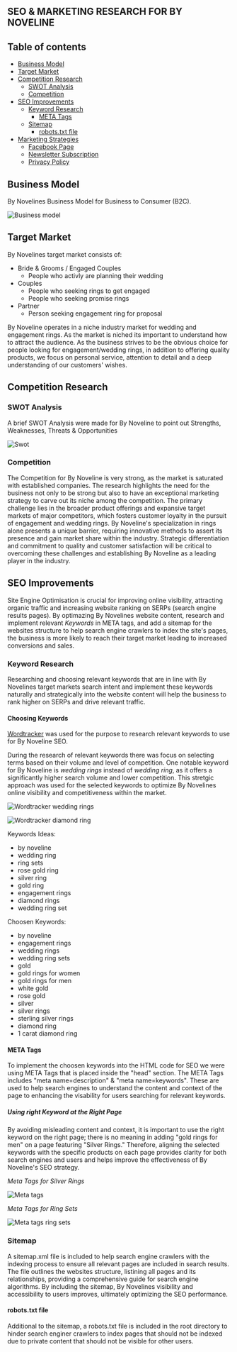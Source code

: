 ## SEO & MARKETING RESEARCH FOR BY NOVELINE

## Table of contents

- [Business Model](#business-model)
- [Target Market](#target-market)
- [Competition Research](#competition-research)
  - [SWOT Analysis](#swot-analysis)
  - [Competition](#competition)
- [SEO Improvements](#seo-improvements)
  - [Keyword Research](#keyword-research)
    - [META Tags](#meta-tags)
  - [Sitemap](#sitemap)
    - [robots.txt file](#robots.txt-file)
- [Marketing Strategies](#marketing-strategies)
  - [Facebook Page](#facebook-page)
  - [Newsletter Subscription](#newsletter-subscription)
  - [Privacy Policy](#privacy-policy)

## Business Model
By Novelines Business Model for Business to Consumer (B2C).

![Business model](docs/readme-img/bn-business-model.png)

## Target Market

By Novelines target market consists of:
* Bride & Grooms / Engaged Couples
  * People who activly are planning their wedding
* Couples
  * People who seeking rings to get engaged
  * People who seeking promise rings
* Partner
  * Person seeking engagement ring for proposal

By Noveline operates in a niche industry market for wedding and engagement rings. As the market is niched its important to understand how to attract the audience. As the business strives to be the obvious choice for people looking for engagement/wedding rings, in addition to offering quality products, we focus on personal service, attention to detail and a deep understanding of our customers' wishes.

## Competition Research

### SWOT Analysis
A brief SWOT Analysis were made for By Noveline to point out Strengths, Weaknesses, Threats & Opportunities

![Swot](docs/readme-img/bn-swot.png)

### Competition

The Competition for By Noveline is very strong, as the market is saturated with established companies. The research highlights the need for the business not only to be strong but also to have an exceptional marketing strategy to carve out its niche among the competition. The primary challenge lies in the broader product offerings and expansive target markets of major competitors, which fosters customer loyalty in the pursuit of engagement and wedding rings. By Noveline's specialization in rings alone presents a unique barrier, requiring innovative methods to assert its presence and gain market share within the industry. Strategic differentiation and commitment to quality and customer satisfaction will be critical to overcoming these challenges and establishing By Noveline as a leading player in the industry.

## SEO Improvements

Site Engine Optimisation is crucial for improving online visibility, attracting organic traffic and increasing website ranking on SERPs (search engine results pages). By optimazing By Novelines website content, research and implement relevant *Keywords* in META tags, and add a sitemap for the websites structure to help search engine crawlers to index the site's pages, the business is more likely to reach their target market leading to increased conversions and sales.

### Keyword Research
Researching and choosing relevant keywords that are in line with By Novelines target markets search intent and implement these keywords naturally and strategically into the website content will help the business to rank higher on SERPs and drive relevant traffic.

#### Choosing Keywords
[Wordtracker](https://www.wordtracker.com/) was used for the purpose to research relevant keywords to use for By Noveline SEO. 

During the research of relevant keywords there was focus on selecting terms based on their volume and level of competition. One notable keyword for By Noveline is *wedding rings* instead of *wedding ring*, as it offers a significantly higher search volume and lower competition. This stretgic approach was used for the selected keywords to optimize By Novelines online visibility and competitiveness within the market.

![Wordtracker wedding rings](docs/readme-img/bn-seo-keyword.png)

![Wordtracker diamond ring](docs/readme-img/bn-diamond-keyword.png)

Keywords Ideas:
* by noveline
* wedding ring
* ring sets
* rose gold ring
* silver ring
* gold ring
* engagement rings
* diamond rings
* wedding ring set

Choosen Keywords:
* by noveline
* engagement rings
* wedding rings
* wedding ring sets
* gold
* gold rings for women
* gold rings for men
* white gold
* rose gold
* silver 
* silver rings
* sterling silver rings
* diamond ring
* 1 carat diamond ring

#### META Tags

To implement the choosen keywords into the HTML code for SEO we were using META Tags that is placed inside the "head" section. The META Tags includes "meta name=description" & "meta name=keywords". These are used to help search engines to understand the content and context of the page to enhancing the visability for users searching for relevant keywords.

##### Using right Keyword at the Right Page
By avoiding misleading content and context, it is important to use the right keyword on the right page; there is no meaning in adding "gold rings for men" on a page featuring "Silver Rings." Therefore, aligning the selected keywords with the specific products on each page provides clarity for both search engines and users and helps improve the effectiveness of By Noveline's SEO strategy.

*Meta Tags for Silver Rings*

![Meta tags](docs/readme-img/bn-meta-tags.png)

*Meta Tags for Ring Sets*

![Meta tags ring sets](docs/readme-img/bn-meta-ring-set.png)

### Sitemap

A sitemap.xml file is included to help search engine crawlers with the indexing process to ensure all relevant pages are included in search results. The file outlines the websites structure, listining all pages and its relationships, providing a comprehensive guide for search engine algorithms. By including the sitemap, By Novelines visibility and accessibility to users improves, ultimately optimizing the SEO performance.

#### robots.txt file

Additional to the sitemap, a robots.txt file is included in the root directory to hinder search enginer crawlers to index pages that should not be indexed due to private content that should not be visible for other users.